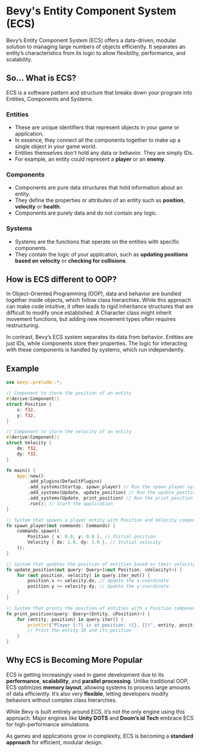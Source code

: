 # Bevy's Entity Component System (ECS)

Bevy’s Entity Component System (ECS) offers a data-driven, modular solution to managing large numbers of objects efficiently. It separates an entity’s characteristics from its logic to allow flexibility, performance, and scalability. 

## So... What is ECS?

ECS is a software pattern and structure that breaks down your program into Entities, Components and Systems. 

### Entities
 - These are unique identifiers that represent objects in your game or application.
 - In essence, they connect all the components together to make up a single object in your game world.
 - Entities themselves don't hold any data or behavior. They are simply IDs.
 - For example, an entity could represent a **player** or an **enemy**.

### Components 
 - Components are pure data structures that hold information about an entity.
 - They define the properties or attributes of an entity such as **position**, **velocity** or **health**.
 - Components are purely data and do not contain any logic.

### Systems
 - Systems are the functions that operate on the entities with specific components. 
 - They contain the logic of your application, such as **updating positions based on velocity** or **checking for collisions**.

## How is ECS different to OOP?

In Object-Oriented Programming (OOP), data and behavior are bundled together inside objects, which follow class hierarchies. While this approach can make code intuitive, it often leads to rigid inheritance structures that are difficult to modify once established. A Character class might inherit movement functions, but adding new movement types often requires restructuring.

In contrast, Bevy’s ECS system separates its data from behavior. Entities are just IDs, while components store their properties. The logic for interacting with these components is handled by systems, which run independently.



## Example

```rust
use bevy::prelude::*; 

// Component to store the position of an entity
#[derive(Component)]
struct Position {
    x: f32,
    y: f32,
}

// Component to store the velocity of an entity
#[derive(Component)]
struct Velocity {
    dx: f32,
    dy: f32,
}

fn main() {
    App::new()
        .add_plugins(DefaultPlugins)
        .add_systems(Startup, spawn_player) // Run the spawn_player system once at startup
        .add_systems(Update, update_position) // Run the update_position system every frame
        .add_systems(Update, print_position) // Run the print_position system every frame
        .run(); // Start the application
}

// System that spawns a player entity with Position and Velocity components, using Commands
fn spawn_player(mut commands: Commands) {
    commands.spawn((
        Position { x: 0.0, y: 0.0 }, // Initial position
        Velocity { dx: 1.0, dy: 1.0 }, // Initial velocity
    ));
}

// System that updates the position of entities based on their velocity, using Query
fn update_position(mut query: Query<(&mut Position, &Velocity)>) {
    for (mut position, velocity) in query.iter_mut() {
        position.x += velocity.dx; // Update the x-coordinate
        position.y += velocity.dy; // Update the y-coordinate
    }
}

// System that prints the position of entities with a Position component, using Query
fn print_position(query: Query<(Entity, &Position)>) {
    for (entity, position) in query.iter() {
        println!("Player {:?} is at position: ({}, {})", entity, position.x, position.y);
        // Print the entity ID and its position
    }
}
```

## **Why ECS is Becoming More Popular**  

ECS is getting increasingly used in game development due to its **performance**, **scalability**, and **parallel processing**. Unlike traditional OOP, ECS optimizes **memory layout**, allowing systems to process large amounts of data efficiently. It’s also very **flexible**, letting developers modify behaviors without complex class hierarchies.  

While Bevy is built entirely around ECS, it’s not the only engine using this approach. Major engines like **Unity DOTS** and **Doom’s id Tech** embrace ECS for high-performance simulations. 

As games and applications grow in complexity, ECS is becoming a **standard approach** for efficient, modular design.  